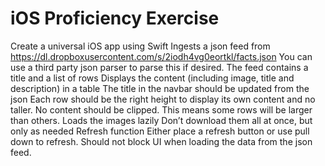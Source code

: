 # iOS Proficiency Exercise  
Create a universal iOS app using Swift
Ingests a json feed from https://dl.dropboxusercontent.com/s/2iodh4vg0eortkl/facts.json
You can use a third party json parser to parse this if desired.
The feed contains a title and a list of rows
Displays the content (including image, title and description) in a table
The title in the navbar should be updated from the json
Each row should be the right height to display its own content and no taller. No content should be clipped. This means some rows will be larger than others.
Loads the images lazily
Don’t download them all at once, but only as needed
Refresh function
Either place a refresh button or use pull down to refresh.
Should not block UI when loading the data from the json feed.
